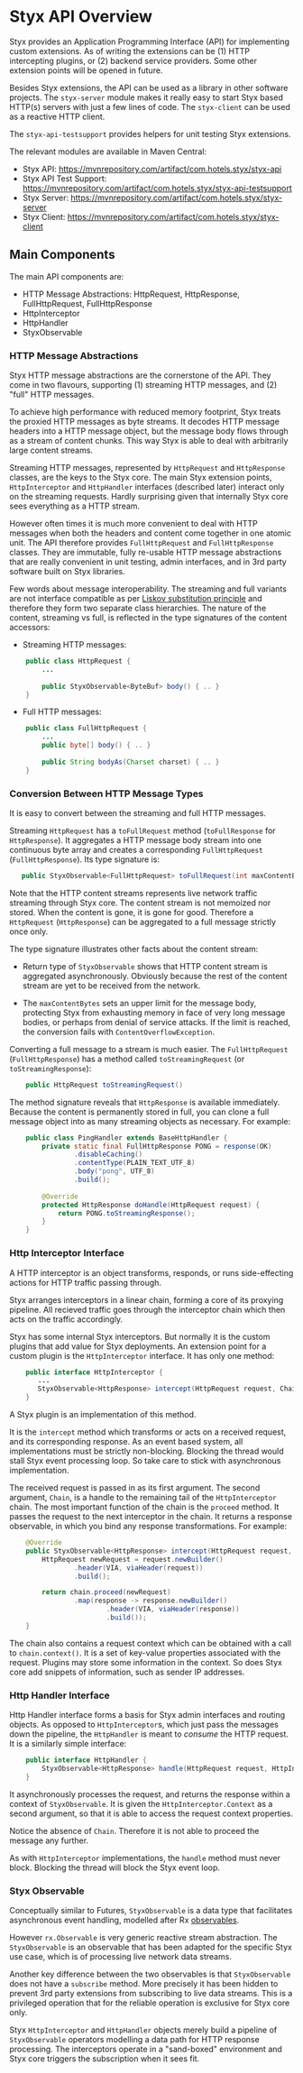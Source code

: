 
# Styx API Overview

Styx provides an Application Programming Interface (API) for implementing custom extensions.
As of writing the extensions can be (1) HTTP intercepting plugins, or (2) backend service 
providers. Some other extension points will be opened in future.

Besides Styx extensions, the API can be used as a library in other software projects. The
`styx-server` module makes it really easy to start Styx based HTTP(s) servers with just a 
few lines of code. The `styx-client` can be used as a reactive HTTP client.

The `styx-api-testsupport` provides helpers for unit testing Styx extensions.
 

The relevant modules are available in Maven Central:

  * Styx API: https://mvnrepository.com/artifact/com.hotels.styx/styx-api
  * Styx API Test Support: https://mvnrepository.com/artifact/com.hotels.styx/styx-api-testsupport
  * Styx Server: https://mvnrepository.com/artifact/com.hotels.styx/styx-server
  * Styx Client: https://mvnrepository.com/artifact/com.hotels.styx/styx-client
  
## Main Components

The main API components are:

   * HTTP Message Abstractions: HttpRequest, HttpResponse, FullHttpRequest, FullHttpResponse
   * HttpInterceptor
   * HttpHandler
   * StyxObservable
   
### HTTP Message Abstractions

Styx HTTP message abstractions are the cornerstone of the API. They come in two flavours, 
supporting (1) streaming HTTP messages, and (2) "full" HTTP messages.

To achieve high performance with reduced memory footprint, Styx treats the proxied 
HTTP messages as byte streams. It decodes HTTP message headers into a HTTP message object,
but the message body flows through as a stream of content chunks. This way Styx is
able to deal with arbitrarily large content streams.

Streaming HTTP messages, represented by `HttpRequest` and `HttpResponse` classes,
are the keys to the Styx core. The main Styx extension points, `HttpInterceptor` 
and `HttpHandler` interfaces (described later) interact only on the streaming requests. 
Hardly surprising  given that internally Styx core sees everything as a HTTP stream. 

However often times it is much more convenient to deal with HTTP messages when both
the headers and content come together in one atomic unit. The API therefore provides
`FullHttpRequest` and `FullHttpResponse` classes. They are immutable, fully re-usable
HTTP message abstractions that are really convenient in unit testing, admin interfaces,
and in 3rd party software built on Styx libraries.

Few words about message interoperability. The streaming and full variants are not 
interface compatible as per
[Liskov substitution principle](https://en.wikipedia.org/wiki/Liskov_substitution_principle) 
and therefore they form two separate class hierarchies. The nature of the content,
streaming vs full, is reflected in the type signatures of the content accessors:

* Streaming HTTP messages: 

```java
    public class HttpRequest { 
        ...
        
        public StyxObservable<ByteBuf> body() { .. }
    }
```

* Full HTTP messages:
   
```java
    public class FullHttpRequest { 
        ...       
        public byte[] body() { .. }
        
        public String bodyAs(Charset charset) { .. }        
    }
```

### Conversion Between HTTP Message Types
 
It is easy to convert between the streaming and full HTTP messages.  

Streaming `HttpRequest` has a `toFullRequest` method (`toFullResponse` for `HttpResponse`).
It aggregates a HTTP message body stream into one continuous byte array and creates a 
corresponding `FullHttpRequest` (`FullHttpResponse`). Its type signature is:

```java
   public StyxObservable<FullHttpRequest> toFullRequest(int maxContentBytes);
```

Note that the HTTP content streams represents live network traffic streaming
through Styx core. The content stream is not memoized nor stored. 
When the content is gone, it is gone for good. 
Therefore a `HttpRequest` (`HttpResponse`) can be aggregated to a full 
message strictly once only.

The type signature illustrates other facts about the content stream:

* Return type of `StyxObservable` shows that HTTP content stream is 
  aggregated asynchronously. Obviously because the rest of the content 
  stream are yet to be received from the network.

* The `maxContentBytes` sets an upper limit for the message 
  body, protecting Styx from exhausting memory in face of very long message
  bodies, or perhaps from denial of service attacks. If the limit is reached,
  the conversion fails with `ContentOverflowException`. 

Converting a full message to a stream is much easier. The `FullHttpRequest` 
(`FullHttpResponse`) has a method called `toStreamingRequest` (or `toStreamingResponse`): 
```java
    public HttpRequest toStreamingRequest()
``` 

The method signature reveals that `HttpResponse` is available immediately.
Because the content is permanently stored in full, you can clone a
full message object into as many streaming objects as necessary. For example:

```java
    public class PingHandler extends BaseHttpHandler {
        private static final FullHttpResponse PONG = response(OK)
                .disableCaching()
                .contentType(PLAIN_TEXT_UTF_8)
                .body("pong", UTF_8)
                .build();
        
        @Override
        protected HttpResponse doHandle(HttpRequest request) {
            return PONG.toStreamingResponse();
        }
    }   
```
 
### Http Interceptor Interface

A HTTP interceptor is an object transforms, responds, or runs side-effecting actions 
for HTTP traffic passing through. 

Styx arranges interceptors in a linear chain, forming a core of its proxying pipeline.
All recieved traffic goes through the interceptor chain which then acts on the traffic
accordingly.  
  
Styx has some internal Styx interceptors. But normally it is the custom plugins that
add value for Styx deployments. An extension point for a custom plugin is the 
`HttpInterceptor` interface. It has only one method:

```java
    public interface HttpInterceptor {
       ...
       StyxObservable<HttpResponse> intercept(HttpRequest request, Chain chain);
    }
```

A Styx plugin is an implementation of this method. 

It is the `intercept` method which transforms or acts on a received request, 
and its corresponding response. As an event based system, all implementations 
must be strictly non-blocking. Blocking the thread would stall Styx event processing 
loop. So take care to stick with asynchronous implementation.

The received request is passed in as its first argument. The second argument, `Chain`, is
a handle to the remaining tail of the `HttpInterceptor` chain. The most important
function of the chain is the `proceed` method. It passes the request to the
next interceptor in the chain. It returns a response observable, in which you
bind any response transformations. For example:


```java
    @Override
    public StyxObservable<HttpResponse> intercept(HttpRequest request, Chain chain) {
        HttpRequest newRequest = request.newBuilder()
                .header(VIA, viaHeader(request))
                .build();

        return chain.proceed(newRequest)
                .map(response -> response.newBuilder()
                        .header(VIA, viaHeader(response))
                        .build());
    }
```

The chain also contains a request context which can be obtained with a 
call to `chain.context()`. It is a set of key-value properties associated 
with the request. Plugins may store some information in the context. So does
Styx core add snippets of information, such as sender IP addresses. 

### Http Handler Interface

Http Handler interface forms a basis for Styx admin interfaces and routing objects. 
As opposed to `HttpInterceptor`s, which just pass the messages down the pipeline,
the `HttpHandler` is meant to *consume* the HTTP request. It is a similarly simple
interface:

```java
    public interface HttpHandler {
        StyxObservable<HttpResponse> handle(HttpRequest request, HttpInterceptor.Context context);
    }
```

It asynchronously processes the request, and returns the response within a context of 
`StyxObservable`. It is given the `HttpInterceptor.Context` as a second argument, so that it is able
to access the request context properties.

Notice the absence of `Chain`. Therefore it is not able to proceed the message any further.

As with `HttpInterceptor` implementations, the `handle` method must never block. Blocking the
thread will block the Styx event loop.  


### Styx Observable

Conceptually similar to Futures, `StyxObservable` is a data type that 
facilitates asynchronous event handling, modelled after Rx 
[observables](http://reactivex.io/documentation/observable.html).

However `rx.Observable` is very generic reactive stream abstraction. 
The `StyxObservable` is an observable that has been adapted 
for the specific Styx use case, which is of processing live network data 
streams. 

Another key difference between the two observables is that `StyxObservable`
does not have a `subscribe` method. More precisely it has been hidden 
to prevent 3rd party extensions from subscribing to live data streams. 
This is a privileged operation that for the reliable operation is exclusive 
for Styx core only.  

Styx `HttpInterceptor` and `HttpHandler` objects merely build a pipeline of 
`StyxObservable` operators modelling a data path for HTTP response processing. 
The interceptors operate in a  "sand-boxed" environment and Styx core 
triggers the subscription when it sees fit.  
